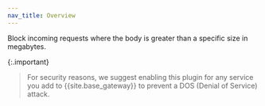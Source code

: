 ```yaml
---
nav_title: Overview
---
```


Block incoming requests where the body is greater than a specific size in megabytes.

{:.important}
> For security reasons, we suggest enabling this plugin for any service you add
to {{site.base_gateway}} to prevent a DOS (Denial of Service) attack.
